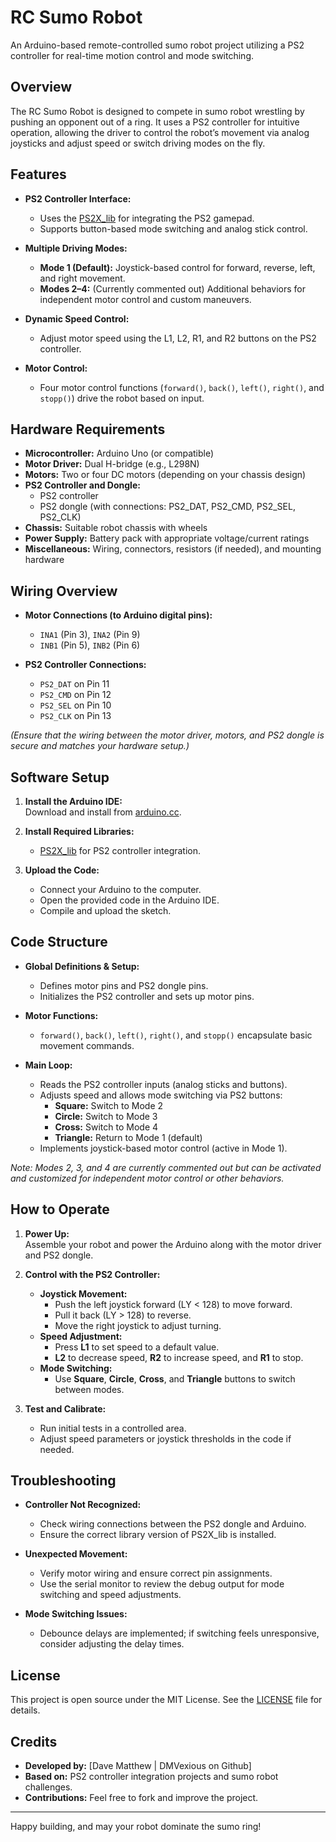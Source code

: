 # RC Sumo Robot

An Arduino-based remote-controlled sumo robot project utilizing a PS2 controller for real-time motion control and mode switching.

## Overview

The RC Sumo Robot is designed to compete in sumo robot wrestling by pushing an opponent out of a ring. It uses a PS2 controller for intuitive operation, allowing the driver to control the robot’s movement via analog joysticks and adjust speed or switch driving modes on the fly.

## Features

- **PS2 Controller Interface:** 
  - Uses the [PS2X_lib](https://github.com/madsci1016/Arduino-PS2X) for integrating the PS2 gamepad.
  - Supports button-based mode switching and analog stick control.
  
- **Multiple Driving Modes:**
  - **Mode 1 (Default):** Joystick-based control for forward, reverse, left, and right movement.
  - **Modes 2–4:** (Currently commented out) Additional behaviors for independent motor control and custom maneuvers.

- **Dynamic Speed Control:**
  - Adjust motor speed using the L1, L2, R1, and R2 buttons on the PS2 controller.
  
- **Motor Control:**
  - Four motor control functions (`forward()`, `back()`, `left()`, `right()`, and `stopp()`) drive the robot based on input.

## Hardware Requirements

- **Microcontroller:** Arduino Uno (or compatible)
- **Motor Driver:** Dual H-bridge (e.g., L298N)
- **Motors:** Two or four DC motors (depending on your chassis design)
- **PS2 Controller and Dongle:**
  - PS2 controller
  - PS2 dongle (with connections: PS2_DAT, PS2_CMD, PS2_SEL, PS2_CLK)
- **Chassis:** Suitable robot chassis with wheels
- **Power Supply:** Battery pack with appropriate voltage/current ratings
- **Miscellaneous:** Wiring, connectors, resistors (if needed), and mounting hardware

## Wiring Overview

- **Motor Connections (to Arduino digital pins):**
  - `INA1` (Pin 3), `INA2` (Pin 9)
  - `INB1` (Pin 5), `INB2` (Pin 6)
  
- **PS2 Controller Connections:**
  - `PS2_DAT` on Pin 11
  - `PS2_CMD` on Pin 12
  - `PS2_SEL` on Pin 10
  - `PS2_CLK` on Pin 13

*(Ensure that the wiring between the motor driver, motors, and PS2 dongle is secure and matches your hardware setup.)*

## Software Setup

1. **Install the Arduino IDE:**  
   Download and install from [arduino.cc](https://www.arduino.cc/).

2. **Install Required Libraries:**  
   - [PS2X_lib](https://github.com/madsci1016/Arduino-PS2X) for PS2 controller integration.
   
3. **Upload the Code:**  
   - Connect your Arduino to the computer.
   - Open the provided code in the Arduino IDE.
   - Compile and upload the sketch.

## Code Structure

- **Global Definitions & Setup:**  
  - Defines motor pins and PS2 dongle pins.
  - Initializes the PS2 controller and sets up motor pins.
  
- **Motor Functions:**  
  - `forward()`, `back()`, `left()`, `right()`, and `stopp()` encapsulate basic movement commands.
  
- **Main Loop:**  
  - Reads the PS2 controller inputs (analog sticks and buttons).
  - Adjusts speed and allows mode switching via PS2 buttons:
    - **Square:** Switch to Mode 2
    - **Circle:** Switch to Mode 3
    - **Cross:** Switch to Mode 4
    - **Triangle:** Return to Mode 1 (default)
  - Implements joystick-based motor control (active in Mode 1).

*Note: Modes 2, 3, and 4 are currently commented out but can be activated and customized for independent motor control or other behaviors.*

## How to Operate

1. **Power Up:**  
   Assemble your robot and power the Arduino along with the motor driver and PS2 dongle.
   
2. **Control with the PS2 Controller:**  
   - **Joystick Movement:**  
     - Push the left joystick forward (LY < 128) to move forward.
     - Pull it back (LY > 128) to reverse.
     - Move the right joystick to adjust turning.
   - **Speed Adjustment:**  
     - Press **L1** to set speed to a default value.
     - **L2** to decrease speed, **R2** to increase speed, and **R1** to stop.
   - **Mode Switching:**  
     - Use **Square**, **Circle**, **Cross**, and **Triangle** buttons to switch between modes.
   
3. **Test and Calibrate:**  
   - Run initial tests in a controlled area.
   - Adjust speed parameters or joystick thresholds in the code if needed.

## Troubleshooting

- **Controller Not Recognized:**  
  - Check wiring connections between the PS2 dongle and Arduino.
  - Ensure the correct library version of PS2X_lib is installed.
  
- **Unexpected Movement:**  
  - Verify motor wiring and ensure correct pin assignments.
  - Use the serial monitor to review the debug output for mode switching and speed adjustments.
  
- **Mode Switching Issues:**  
  - Debounce delays are implemented; if switching feels unresponsive, consider adjusting the delay times.

## License

This project is open source under the MIT License. See the [LICENSE](LICENSE) file for details.

## Credits

- **Developed by:** [Dave Matthew | DMVexious on Github]
- **Based on:** PS2 controller integration projects and sumo robot challenges.
- **Contributions:** Feel free to fork and improve the project.

---

Happy building, and may your robot dominate the sumo ring!
